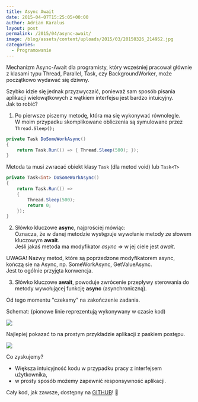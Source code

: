 ```yaml
---
title: Async Await
date: 2015-04-07T15:25:05+00:00
author: Adrian Karalus
layout: post
permalink: /2015/04/async-await/
image: /blog/assets/content/uploads/2015/03/20150326_214952.jpg
categories:
  - Programowanie
---
```

Mechanizm Async-Await dla programisty, który wcześniej pracował głównie z klasami typu Thread, Parallel, Task, czy BackgroundWorker, może początkowo wydawać się dziwny.


Szybko idzie się jednak przyzwyczaić, ponieważ sam sposób pisania aplikacji wielowątkowych z wątkiem interfejsu jest bardzo intuicyjny.  
Jak to robić?

1) Po pierwsze piszemy metodę, która ma się wykonywać równolegle.  
W moim przypadku skomplikowane obliczenia są symulowane przez `Thread.Sleep();`

```csharp
private Task DoSomeWorkAsync()
{
    return Task.Run(() => { Thread.Sleep(500); });
}
```

Metoda ta musi zwracać obiekt klasy `Task` (dla metod void) lub `Task<T>`

```csharp
private Task<int> DoSomeWorkAsync()
{
    return Task.Run(() =>
    {
        Thread.Sleep(500);
        return 0;
    });
}
```

2) Słówko kluczowe **async**, najprościej mówiąc:  
Oznacza, że w danej metodzie występuje wywołanie metody ze słowem kluczowym **await**.  
Jeśli jakaś metoda ma modyfikator *async* => w jej ciele jest *await*.

UWAGA! Nazwy metod, które są poprzedzone modyfikatorem async, kończą sie na Async, np. SomeWorkAsync, GetValueAsync.  
Jest to ogólnie przyjęta konwencja.

3) Słówko kluczowe **await**, powoduje zwrócenie przepływy sterowania do metody wywołującej funkcję **async** (asynchroniczną).

Od tego momentu "czekamy" na zakończenie zadania.

Schemat: (pionowe linie reprezentują wykonywany w czasie kod)

![](/blog/assets/content/uploads/2015/03/20150326_214952.jpg)

Najlepiej pokazać to na prostym przykładzie aplikacji z paskiem postępu.

![](/blog/assets/content/uploads/2015/03/2015-03-31-17_28_12-MainWindow.png)

Co zyskujemy?  
- Większa intuicyjność kodu w przypadku pracy z interfejsem użytkownika,  
- w prosty sposób możemy zapewnić responsywność aplikacji.

Cały kod, jak zawsze, dostępny na [GITHUB](https://github.com/AdrianRamzes/AsyncAwaitExample)! 🙂
